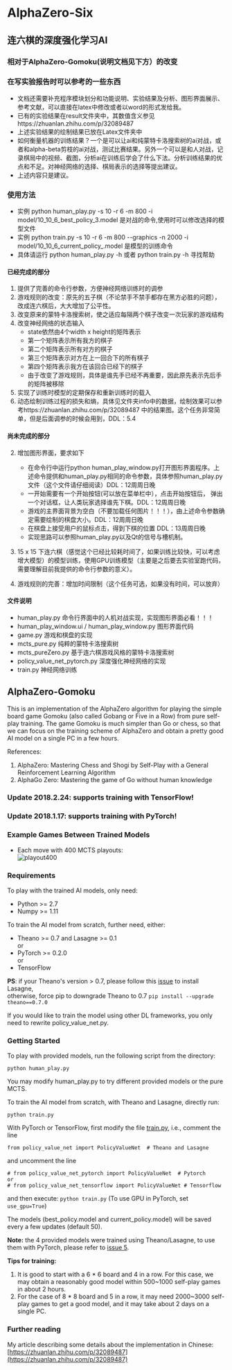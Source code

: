 # AlphaZero-Six
## 连六棋的深度强化学习AI
### 相对于AlphaZero-Gomoku(说明文档见下方）的改变
### 在写实验报告时可以参考的一些东西
- 文档还需要补充程序模块划分和功能说明、实验结果及分析、图形界面展示、参考文献，可以直接在latex中修改或者以word的形式发给我。
- 已有的实验结果在result文件夹中，其数值含义参见https://zhuanlan.zhihu.com/p/32089487
- 上述实验结果的绘制结果已放在Latex文件夹中
- 如何衡量机器的训练结果？一个是可以让ai和纯蒙特卡洛搜索树的ai对战，或者和alpha-beta剪枝的ai对战，测试比赛结果。另外一个可以是和人对战，记录棋局中的视频、截图，分析ai在训练后学会了什么下法。分析训练结果的优点和不足。对神经网络的选择、棋局表示的选择等提出建议。
- 上述内容只是建议。

### 使用方法
 - 实例 python human_play.py -s 10 -r 6 -m 800 -i model/10_10_6_best_policy_3.model 是对战的命令,使用时可以修改选择的模型文件
 - 实例 python train.py -s 10 -r 6 -m 800 --graphics -n 2000 -i model/10_10_6_current_policy_.model 是模型的训练命令
 - 具体请运行 python human_play.py -h 或者 python train.py -h 寻找帮助

#### 已经完成的部分
1. 提供了完善的命令行参数，方便神经网络训练时的调参
2. 游戏规则的改变：原先的五子棋（不论禁手不禁手都存在黑方必胜的问题），改成连六棋后，大大增加了公平性。
3. 改变原来的蒙特卡洛搜索树，使之适应每隔两个棋子改变一次玩家的游戏结构
4. 改变神经网络的状态输入
    - state依然由4个width x height的矩阵表示
    - 第一个矩阵表示所有我方的棋子
    - 第二个矩阵表示所有对方的棋子
    - 第三个矩阵表示对方在上一回合下的所有棋子
    - 第四个矩阵表示我方在该回合已经下的棋子
    - 由于改变了游戏规则，具体是谁先手已经不再重要，因此原先表示先后手的矩阵被移除
5. 实现了训练时模型的定期保存和重新训练时的载入
1. 动态绘制训练过程的损失和熵，具体见文件夹info中的数据，绘制效果可以参考https://zhuanlan.zhihu.com/p/32089487 中的结果图。这个任务非常简单，但是后面调参的时候会用到，DDL：5.4

#### 尚未完成的部分

2. 增加图形界面，要求如下
    - 在命令行中运行python human_play_window.py打开图形界面程序。上述命令提供和human_play.py相同的命令参数，具体参照human_play.py文件（这个文件请仔细阅读）DDL：12周周日晚
    - 一开始需要有一个开始按钮(可以放在菜单栏中），点击开始按钮后， 弹出一个对话框，让人类玩家选择谁先下棋。DDL：12周周日晚
    - 游戏的主界面背景为空白（不要加载任何图片！！！），由上述命令参数确定需要绘制的棋盘大小。DDL：12周周日晚
    - 在棋盘上接受用户的鼠标点击，得到下棋的位置 DDL：13周周日晚
    - 实现思路可以参照human_play.py以及Qt的信号与槽机制。
    
3. 15 x 15 下连六棋（感觉这个已经比较耗时间了，如果训练比较快，可以考虑增大模型）的模型训练，使用GPU训练模型（主要是之后要去实验室跑代码，需要理解目前我提供的命令行参数的意义）。
4. 游戏规则的完善：增加时间限制（这个任务可选，如果没有时间，可以放弃）

#### 文件说明
- human_play.py 命令行界面中的人机对战实现，实现图形界面必看！！！
- human_play_window.ui / human_play_window.py 图形界面代码
- game.py 游戏和棋盘的实现
- mcts_pure.py 纯粹的蒙特卡洛搜索树
- mcts_pureZero.py 基于连六棋游戏风格的蒙特卡洛搜索树
- policy_value_net_pytorch.py 深度强化神经网络的实现
- train.py 神经网络训练

## AlphaZero-Gomoku
This is an implementation of the AlphaZero algorithm for playing the simple board game Gomoku (also called Gobang or Five in a Row) from pure self-play training. The game Gomoku is much simpler than Go or chess, so that we can focus on the training scheme of AlphaZero and obtain a pretty good AI model on a single PC in a few hours. 

References:  
1. AlphaZero: Mastering Chess and Shogi by Self-Play with a General Reinforcement Learning Algorithm
2. AlphaGo Zero: Mastering the game of Go without human knowledge

### Update 2018.2.24: supports training with TensorFlow!
### Update 2018.1.17: supports training with PyTorch!

### Example Games Between Trained Models
- Each move with 400 MCTS playouts:  
![playout400](https://raw.githubusercontent.com/junxiaosong/AlphaZero_Gomoku/master/playout400.gif)

### Requirements
To play with the trained AI models, only need:
- Python >= 2.7
- Numpy >= 1.11

To train the AI model from scratch, further need, either:
- Theano >= 0.7 and Lasagne >= 0.1      
or
- PyTorch >= 0.2.0    
or
- TensorFlow

**PS**: if your Theano's version > 0.7, please follow this [issue](https://github.com/aigamedev/scikit-neuralnetwork/issues/235) to install Lasagne,  
otherwise, force pip to downgrade Theano to 0.7 ``pip install --upgrade theano==0.7.0``

If you would like to train the model using other DL frameworks, you only need to rewrite policy_value_net.py.

### Getting Started
To play with provided models, run the following script from the directory:  
```
python human_play.py  
```
You may modify human_play.py to try different provided models or the pure MCTS.

To train the AI model from scratch, with Theano and Lasagne, directly run:   
```
python train.py
```
With PyTorch or TensorFlow, first modify the file [train.py](https://github.com/junxiaosong/AlphaZero_Gomoku/blob/master/train.py), i.e., comment the line
```
from policy_value_net import PolicyValueNet  # Theano and Lasagne
```
and uncomment the line 
```
# from policy_value_net_pytorch import PolicyValueNet  # Pytorch
or
# from policy_value_net_tensorflow import PolicyValueNet # Tensorflow
```
and then execute: ``python train.py``  (To use GPU in PyTorch, set ``use_gpu=True``)

The models (best_policy.model and current_policy.model) will be saved every a few updates (default 50).  

**Note:** the 4 provided models were trained using Theano/Lasagne, to use them with PyTorch, please refer to [issue 5](https://github.com/junxiaosong/AlphaZero_Gomoku/issues/5).

**Tips for training:**
1. It is good to start with a 6 * 6 board and 4 in a row. For this case, we may obtain a reasonably good model within 500~1000 self-play games in about 2 hours.
2. For the case of 8 * 8 board and 5 in a row, it may need 2000~3000 self-play games to get a good model, and it may take about 2 days on a single PC.

### Further reading
My article describing some details about the implementation in Chinese: [https://zhuanlan.zhihu.com/p/32089487](https://zhuanlan.zhihu.com/p/32089487) 
